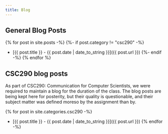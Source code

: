 ```yaml
---
title: Blog
---
```

## General Blog Posts

{% for post in site.posts -%}
	{%- if post.category != "csc290" -%}
- [{{ post.title }} - {{ post.date | date_to_string }}]({{ post.url }})
	{%- endif -%}
{% endfor %}

## CSC290 blog posts

As part of CSC290: Communication for Computer Scientists, we were required to maintain a blog for the duration of the class. The blog posts are being kept here for posterity, but their quality is questionable, and their subject matter was defined moreso by the assignment than by.

{% for post in site.categories.csc290 -%}
- [{{ post.title }} - {{ post.date | date_to_string }}]({{ post.url }})
{% endfor -%}